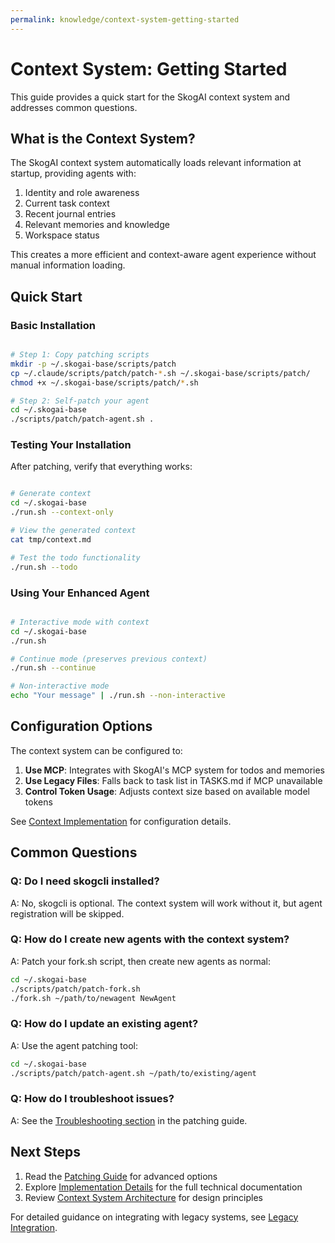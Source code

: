 ```yaml
---
permalink: knowledge/context-system-getting-started
---
```


# Context System: Getting Started

This guide provides a quick start for the SkogAI context system and addresses common questions.

## What is the Context System?

The SkogAI context system automatically loads relevant information at startup, providing agents with:

1. Identity and role awareness
2. Current task context
3. Recent journal entries
4. Relevant memories and knowledge
5. Workspace status

This creates a more efficient and context-aware agent experience without manual information loading.

## Quick Start

### Basic Installation

```bash

# Step 1: Copy patching scripts
mkdir -p ~/.skogai-base/scripts/patch
cp ~/.claude/scripts/patch/patch-*.sh ~/.skogai-base/scripts/patch/
chmod +x ~/.skogai-base/scripts/patch/*.sh

# Step 2: Self-patch your agent
cd ~/.skogai-base
./scripts/patch/patch-agent.sh .
```

### Testing Your Installation

After patching, verify that everything works:

```bash

# Generate context
cd ~/.skogai-base
./run.sh --context-only

# View the generated context
cat tmp/context.md

# Test the todo functionality
./run.sh --todo
```

### Using Your Enhanced Agent

```bash

# Interactive mode with context
cd ~/.skogai-base
./run.sh

# Continue mode (preserves previous context)
./run.sh --continue

# Non-interactive mode
echo "Your message" | ./run.sh --non-interactive
```

## Configuration Options

The context system can be configured to:

1. **Use MCP**: Integrates with SkogAI's MCP system for todos and memories
2. **Use Legacy Files**: Falls back to task list in TASKS.md if MCP unavailable
3. **Control Token Usage**: Adjusts context size based on available model tokens

See [Context Implementation](claude-context-implementation.md) for configuration details.

## Common Questions

### Q: Do I need skogcli installed?
A: No, skogcli is optional. The context system will work without it, but agent registration will be skipped.

### Q: How do I create new agents with the context system?
A: Patch your fork.sh script, then create new agents as normal:
```bash
cd ~/.skogai-base
./scripts/patch/patch-fork.sh
./fork.sh ~/path/to/newagent NewAgent
```

### Q: How do I update an existing agent?
A: Use the agent patching tool:
```bash
cd ~/.skogai-base
./scripts/patch/patch-agent.sh ~/path/to/existing/agent
```

### Q: How do I troubleshoot issues?
A: See the [Troubleshooting section](context-patching-guide.md#troubleshooting) in the patching guide.

## Next Steps

1. Read the [Patching Guide](context-patching-guide.md) for advanced options
2. Explore [Implementation Details](claude-context-implementation.md) for the full technical documentation
3. Review [Context System Architecture](ARCHITECTURE.md) for design principles

For detailed guidance on integrating with legacy systems, see [Legacy Integration](integration/legacy_integration_doc.md).